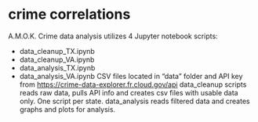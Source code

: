 # crime correlations
A.M.O.K.
Crime data analysis utilizes 4 Jupyter notebook scripts: 
 - data_cleanup_TX.ipynb
 - data_cleanup_VA.ipynb
 - data_analysis_TX.ipynb 
 - data_analysis_VA.ipynb
CSV files located in “data” folder and API key from https://crime-data-explorer.fr.cloud.gov/api
data_cleanup scripts reads raw data, pulls API info and creates csv files with usable data only. One script per state. 
data_analysis reads filtered data and creates graphs and plots for analysis. 
